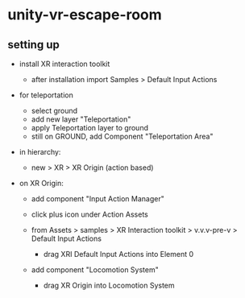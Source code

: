# unity-vr-escape-room

## setting up

* install XR interaction toolkit
	* after installation import Samples > Default Input Actions
	
* for teleportation
	* select ground
	* add new layer "Teleportation"
	* apply Teleportation layer to ground
	* still on GROUND, add Component "Teleportation Area"
	
* in hierarchy:
	* new > XR > XR Origin (action based) 
	
* on XR Origin:
	* add component "Input Action Manager"
	* click plus icon under Action Assets
	* from Assets > samples > XR Interaction toolkit > v.v.v-pre-v > Default Input Actions
		* drag XRI Default Input Actions into Element 0
		
	* add component "Locomotion System"
		* drag XR Origin into Locomotion System